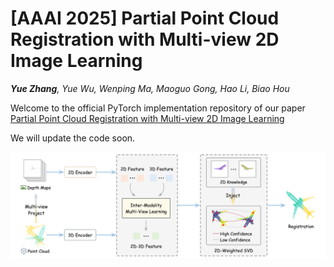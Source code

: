# [AAAI 2025] Partial Point Cloud Registration with Multi-view 2D Image Learning

_**Yue Zhang**, Yue Wu, Wenping Ma, Maoguo Gong, Hao Li, Biao Hou_

Welcome to the official PyTorch implementation repository of our paper [Partial Point Cloud Registration with Multi-view 2D Image Learning](https://ojs.aaai.org/index.php/AAAI/article/view/33121)

We will update the code soon.
<div style="text-align: center">
<img src="fig/IAPReg.png" width="800"/>
</div>
